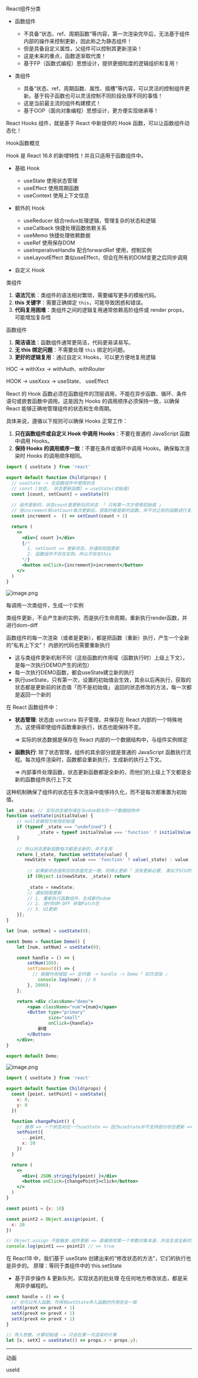 React组件分类

- 函数组件
  - 不具备“状态、ref、周期函数”等内容，第一次渲染完毕后，无法基于组件内部的操作来控制更新，因此称之为静态组件！
  - 但是具备自定义属性，父组件可以控制其更新渲染！
  - 这是未来的重点，函数逐渐取代类！
  - 基于FP（函数式编程）思想设计，提供更细粒度的逻辑组织和复用！

- 类组件
  - 具备“状态、ref、周期函数、属性、插槽”等内容，可以灵活的控制组件更新。基于钩子函数也可以灵活控制不同阶段处理不同的事情！
  - 这是当前最主流的组件构建模式！
  - 基于OOP（面向对象编程）思想设计，更方便实现继承等！

React Hooks 组件，就是基于 React 中新提供的 Hook 函数，可以让函数组件动态化！



Hook函数概览

Hook 是 React 16.8 的新增特性！并且只适用于函数组件中。

- 基础 Hook
  - useState 使用状态管理
  - useEffect 使用周期函数
  - useContext 使用上下文信息

- 额外的 Hook
  - useReducer 结合redux处理逻辑，管理复杂的状态和逻辑
  - useCallback 快捷处理函数依赖关系
  - useMemo 快捷处理依赖数据
  - useRef 使用保存DOM
  - useImperativeHandle 配合forwardRef 使用，控制实例
  - useLayoutEffect 类似useEffect，但会在所有的DOM变更之后同步调用

- 自定义 Hook



类组件

1. **语法冗长**：类组件的语法相对繁琐，需要编写更多的模板代码。
2. **this 关键字**：需要正确绑定 `this`，可能导致困惑和错误。
3. **代码复用困难**：类组件之间的逻辑复用通常依赖高阶组件或 render props，可能增加复杂性

函数组件

1. **简洁语法**：函数组件通常更简洁，代码更易读易写。
2. **无 this 绑定问题**：不需要处理 `this` 绑定的问题。
3. **更好的逻辑复用**：通过自定义 Hooks，可以更方便地复用逻辑



HOC -> withXxx -> withAuth`、`withRouter

HOOK -> useXxxx -> useState、 useEffect



React 的 Hook 函数必须在函数组件的顶层调用，不能在异步函数、循环、条件语句或嵌套函数中调用。这是因为 Hooks 的调用顺序必须保持一致，以确保 React 能够正确地管理组件的状态和生命周期。

具体来说，遵循以下规则可以确保 Hooks 正常工作：

1. **只在函数组件或自定义 Hook 中调用 Hooks**：不要在普通的 JavaScript 函数中调用 Hooks。
2. **保持 Hooks 的调用顺序一致**：不要在条件或循环中调用 Hooks。确保每次渲染时 Hooks 的调用顺序相同。


```jsx
import { useState } from 'react'

export default function Child(props) {
  // useState -> 在函数组件中使用状态
  // const [状态， 状态更新函数] = useState(初始值)
  const [count, setCount] = useState(0)
  
  // 组件更新时，状态count是更新后的状态 「 只有第一次才使用初始值 」
  // 但increment和setCount每次更新后，获取的都是新的函数，并不对之前的函数进行复用
  const increment =  () => setCount(count + 1)

  return (
    <>
      <div>{ count }</div>
      {/*
        1. setCount => 更新状态，并通知视图更新
        2. 函数组件不存在实例，所以不存在this
      */}
      <button onClick={increment}>increment</button>
    </>
  )
}
```

![image.png](https://s2.loli.net/2024/09/30/vzXB6MHQPVqJo35.png) 

每调用一次类组件，生成一个实例

类组件更新，不会产生新的实例，而是执行生命周期，重新执行render函数，并进行dom-diff



函数组件的每一次渲染（或者是更新），都是把函数（重新）执行，产生一个全新的“私有上下文”！
内嵌的代码也需要重新执行

+ 这与类组件更新机制不同（这些函数的作用域（函数执行时）上级上下文），是每一次执行DEMO产生的闭包）
+ 每一次执行DEMO函数，都会useState建立新的执行
+ 执行useState，只有第一次，设置的初始值会生效，其余以后再执行，获取的状态都是更新前的状态值「而不是初始值」
返回的状态修改的方法，每一次都是返回一个新的



在 React 函数组件中：

- **状态管理**: 状态由 `useState` 钩子管理，并保存在 React 内部的一个特殊地方。这使得即使组件函数重新执行，状态也能保持不变。

  => 实际的状态数据是保存在 React 内部的一个数据结构中，与组件实例绑定

  

- **函数执行**: 除了状态管理，组件的其余部分就是普通的 JavaScript 函数执行流程。每次组件渲染时，函数都会重新执行，生成新的执行上下文。

  => 内部事件处理函数，状态更新函数都是全新的，而他们的上级上下文都是全新的函数组件执行上下文

这种机制确保了组件的状态在多次渲染中能够持久化，而不是每次都重置为初始值。



```js
let _state; // 实际状态被存储在与vdom相关的一个数据结构中
function useState(initialValue) {
  	// null会被视为有效初始值
    if (typeof _state === "undefined") {
			_state = typeof initialValue === 'function' ? initialValue() : initialValue;
    }
		
  	// 所以状态更新函数每次都是全新的，并不复用
    return [_state, function setState(value) {
       newState = typeof value === 'function' ? value(_state) : value        
      
        // 如果新状态值和旧状态值完全一致，则停止更新「 没有更新必要, 类似于SCU的功能 」
      	if (Object.is(newState, _state)) return
      
        _state = newState;
        // 通知视图更新
      	// 1. 重新执行函数组件，生成新的vdom
        // 2. 进行DOM-DFF 获取Patch包
      	// 3. UI更新
    }];
}

let [num, setNum] = useState(0);
```



```jsx
const Demo = function Demo() {
    let [num, setNum] = useState(0);

    const handle = () => {
        setNum(100);
        setTimeout(() => {
          // 根据作用域链 => 定时器 -> handle -> Demo「 初次渲染 」
	        console.log(num); // 0 
        }, 2000);
    };

    return <div className="demo">
        <span className="num">{num}</span>
        <Button type="primary"
                size="small"
                onClick={handle}>
            新增
        </Button>
    </div>;
}

export default Demo;
```

![image.png](https://s2.loli.net/2024/09/30/njXqDvoWM5KtJEy.png) 



```jsx
import { useState } from 'react'

export default function Child(props) {
  const [point, setPoint] = useState({
    x: 0,
    y: 0
  })

  function changePoint() {
    // 推荐 => 一个状态对应一个useState => 因为useState并不支持部分状态更新 => 需要自己手动实现
    setPoint({
      ...point,
      x: 20
    })
  }

  return (
    <>
      <div>{ JSON.stringify(point) }</div>
      <button onClick={changePoint}>click</button>
    </>
  )
}
```

```js
const point1 = {x: 10}

const point2 = Object.assign(point, {
  x: 20
})

// Object.assign 不能触发 组件更新 => 直接修改第一个参数对象本身，并会生成全新的对象
console.log(point1 === point2) // => true
```





在 React18 中，我们基于 useState 创建出来的“修改状态的方法”，它们的执行也是异步的。
原理：等同于类组件中的 this.setState
+ 基于异步操作 & 更新队列，实现状态的批处理
在任何地方修改状态，都是采用异步编程的。



```js
const handle = () => {
  // 也可以传入函数，作用和setState传入函数的作用完全一致
  setX(prevX => prevX + 1)
  setX(prevX => prevX + 1)
  setX(prevX => prevX + 1)
}
```

```jsx
// 传入参数，计算初始值 -> 只会在第一次渲染时计算
let [x, setX] = useState(() => props.x + props.y);
```

















---

动画

useId